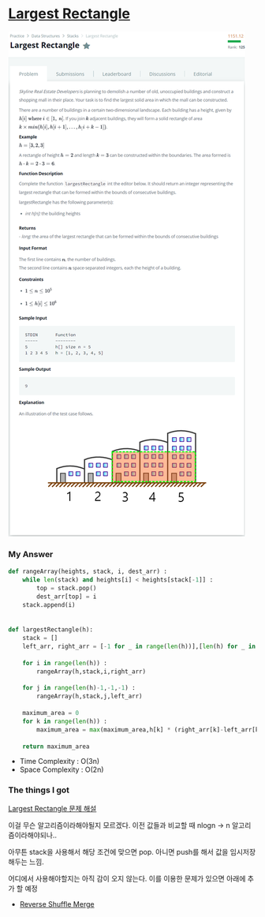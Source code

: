 # [Largest Rectangle](https://www.hackerrank.com/challenges/largest-rectangle/problem)

![image](Problem.png)



### My Answer

```python
def rangeArray(heights, stack, i, dest_arr) : 
    while len(stack) and heights[i] < heights[stack[-1]] :
        top = stack.pop()
        dest_arr[top] = i
    stack.append(i)


def largestRectangle(h):
    stack = []
    left_arr, right_arr = [-1 for _ in range(len(h))],[len(h) for _ in range(len(h))]
    
    for i in range(len(h)) : 
        rangeArray(h,stack,i,right_arr)
    
    for j in range(len(h)-1,-1,-1) : 
        rangeArray(h,stack,j,left_arr)
    
    maximum_area = 0
    for k in range(len(h)) : 
        maximum_area = max(maximum_area,h[k] * (right_arr[k]-left_arr[k]-1))
    
    return maximum_area
```

* Time Complexity : O(3n)
* Space Complexity : O(2n)



### The things I got

[Largest Rectangle 문제 해설](https://withhamit.tistory.com/523)  

이걸 무슨 알고리즘이라해야될지 모르겠다. 이전 값들과 비교할 때 nlogn -> n 알고리즘이라해야되나..  

아무튼 stack을 사용해서 해당 조건에 맞으면 pop. 아니면 push를 해서 값을 임시저장해두는 느낌.  

어디에서 사용해야할지는 아직 감이 오지 않는다. 이를 이용한 문제가 있으면 아래에 추가 할 예정  

- [Reverse Shuffle Merge](../ReverseShuffleMerge/ReverseShuffleMerge.md)  

